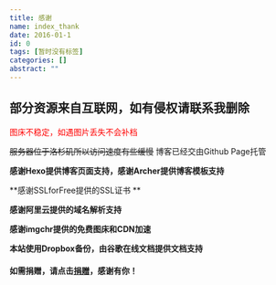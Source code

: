 ```yaml
---
title: 感谢
name: index_thank
date: 2016-01-1
id: 0
tags: [暂时没有标签]
categories: []
abstract: ""
---
```



## 部分资源来自互联网，如有侵权请联系我删除

 <font color=red>图床不稳定，如遇图片丢失不会补档 </font>

~~服务器位于洛杉矶所以访问速度有些缓慢~~
博客已经交由Github Page托管
<!--more-->

**感谢Hexo提供博客页面支持，感谢Archer提供博客模板支持**

 **感谢SSLforFree提供的SSL证书 **

**感谢阿里云提供的域名解析支持** 

**感谢imgchr提供的免费图床和CDN加速** 

**本站使用Dropbox备份，由谷歌在线文档提供文档支持**

#### 如需捐赠，请点击[捐赠](HTTPS://QR.ALIPAY.COM/FKX03103NJXTNUTOYLS473)，感谢有你！